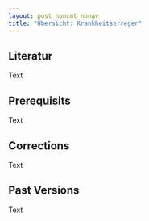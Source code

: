 ```yaml
---
layout: post_noncmt_nonav
title: "Übersicht: Krankheitserreger"
---
```

## Literatur
Text
## Prerequisits
Text
## Corrections
Text
## Past Versions
Text
